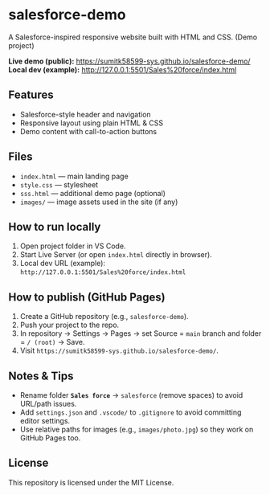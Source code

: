# salesforce-demo

A Salesforce-inspired responsive website built with HTML and CSS. (Demo project)

**Live demo (public):** https://sumitk58599-sys.github.io/salesforce-demo/  
**Local dev (example):** http://127.0.0.1:5501/Sales%20force/index.html

## Features
- Salesforce-style header and navigation
- Responsive layout using plain HTML & CSS
- Demo content with call-to-action buttons

## Files
- `index.html` — main landing page
- `style.css` — stylesheet
- `sss.html` — additional demo page (optional)
- `images/` — image assets used in the site (if any)

## How to run locally
1. Open project folder in VS Code.  
2. Start Live Server (or open `index.html` directly in browser).  
3. Local dev URL (example): `http://127.0.0.1:5501/Sales%20force/index.html`

## How to publish (GitHub Pages)
1. Create a GitHub repository (e.g., `salesforce-demo`).  
2. Push your project to the repo.  
3. In repository → Settings → Pages → set Source = `main` branch and folder = `/ (root)` → Save.  
4. Visit `https://sumitk58599-sys.github.io/salesforce-demo/`.

## Notes & Tips
- Rename folder **`Sales force`** → `salesforce` (remove spaces) to avoid URL/path issues.  
- Add `settings.json` and `.vscode/` to `.gitignore` to avoid committing editor settings.  
- Use relative paths for images (e.g., `images/photo.jpg`) so they work on GitHub Pages too.

## License
This repository is licensed under the MIT License.

